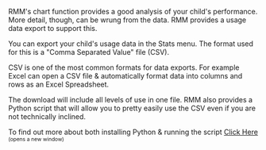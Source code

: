 <p>RMM&#039;s chart function provides a good analysis of your child&#039;s performance. More detail, though, can be wrung from the data. RMM provides a usage data export to support this.</p>

<p>You can export your child&#039;s usage data in the Stats menu. The format used for this is a "Comma Separated Value" file (CSV).</p>

<p>CSV is one of the most common formats for data exports. For example Excel can open a CSV file &amp; automatically format data into columns and rows as an Excel Spreadsheet.</p>


<p>The download will include all levels of use in one file. RMM also provides a Python script that will allow you to pretty easily use the CSV even if you are not technically inclined.</p>

<p>To find out more about both installing Python &amp; running the script <a target="_blank" href="https://github.com/needMoreCoffeeNow/RightMindMath/blob/main/python/RMM_csv_analysis.py">Click Here</a> <span style="font-size:75%;">(opens a new window)</span>
